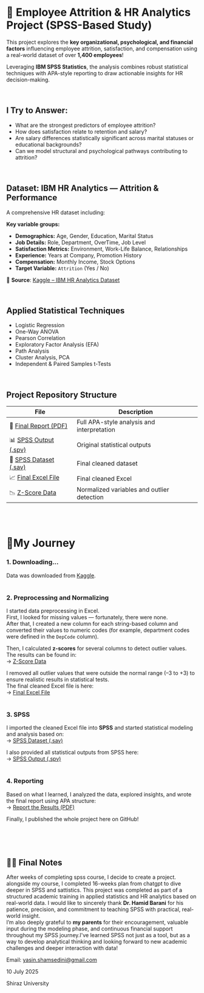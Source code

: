 # 🎯 Employee Attrition & HR Analytics Project (SPSS-Based Study)

This project explores the **key organizational, psychological, and financial factors** influencing employee attrition, satisfaction, and compensation using a real-world dataset of over **1,400 employees**!

Leveraging **IBM SPSS Statistics**, the analysis combines robust statistical techniques with APA-style reporting to draw actionable insights for HR decision-making.


<br>

## I Try to Answer:

- What are the strongest predictors of employee attrition?
- How does satisfaction relate to retention and salary?
- Are salary differences statistically significant across marital statuses or educational backgrounds?
- Can we model structural and psychological pathways contributing to attrition?


<br>

## Dataset: IBM HR Analytics — Attrition & Performance

A comprehensive HR dataset including:

**Key variable groups:**
- **Demographics:** Age, Gender, Education, Marital Status  
- **Job Details:** Role, Department, OverTime, Job Level  
- **Satisfaction Metrics:** Environment, Work-Life Balance, Relationships  
- **Experience:** Years at Company, Promotion History  
- **Compensation:** Monthly Income, Stock Options  
- **Target Variable:** `Attrition` (Yes / No)

📌 **Source**: [Kaggle – IBM HR Analytics Dataset](https://www.kaggle.com/datasets/pavansubhasht/ibm-hr-analytics-attrition-dataset)

<br>

## Applied Statistical Techniques

- Logistic Regression  
- One-Way ANOVA  
- Pearson Correlation  
- Exploratory Factor Analysis (EFA)  
- Path Analysis  
- Cluster Analysis, PCA  
- Independent & Paired Samples t-Tests  

<br>

## Project Repository Structure

| File | Description |
|------|-------------|
| 📄 [Final Report (PDF)](./Files/SPSS-IBM.pdf) | Full APA-style analysis and interpretation |
| 📊 [SPSS Output (.spv)](./Files/Output%20SPSS%20IBM.spv) | Original statistical outputs |
| 📂 [SPSS Dataset (.sav)](./Files/SPSS%20IBM.sav) | Final cleaned dataset |
| 📈 [Final Excel File](./Files/final_data.xlsx) | Final cleaned Excel |
| 📉 [Z-Score Data](./Files/z_score.xlsx) | Normalized variables and outlier detection |


<br><br>

# 📌My Journey


### 1. Downloading...
Data was downloaded from [Kaggle](https://www.kaggle.com/datasets/pavansubhasht/ibm-hr-analytics-attrition-dataset).
<br><br>
### 2. Preprocessing and Normalizing
I started data preprocessing in Excel.  
First, I looked for missing values — fortunately, there were none.  
After that, I created a new column for each string-based column and converted their values to numeric codes (for example, department codes were defined in the `DepCode` column).

Then, I calculated **z-scores** for several columns to detect outlier values. The results can be found in:  
→ [Z-Score Data](./Files/z_score.xlsx)

I removed all outlier values that were outside the normal range (–3 to +3) to ensure realistic results in statistical tests.  
The final cleaned Excel file is here:  
→ [Final Excel File](./Files/final_data.xlsx)
<br><br>
### 3. SPSS
I imported the cleaned Excel file into **SPSS** and started statistical modeling and analysis based on:  
→ [SPSS Dataset (.sav)](./Files/SPSS%20IBM.sav)

I also provided all statistical outputs from SPSS here:  
→ [SPSS Output (.spv)](./Files/Output%20SPSS%20IBM.spv)
<br><br>
### 4. Reporting
Based on what I learned, I analyzed the data, explored insights, and wrote the final report using APA structure:  
→ [Report the Results (PDF)](./Files/SPSS-IBM.pdf)

Finally, I published the whole project here on GitHub!
<br><br>


<br><br>

## 👨‍💼 Final Notes

After weeks of completing spss course, I decide to create a project. alongside my course, I completed 16-weeks plan from chatgpt to dive deeper in SPSS and sattistics. This project was completed as part of a structured academic training in applied statistics and HR analytics based on real-world data. I would like to sincerely thank **Dr. Hamid Barani** for his patience, precision, and commitment to teaching SPSS with practical, real-world insight.  
I’m also deeply grateful to **my parents** for their encouragement, valuable input during the modeling phase, and continuous financial support throughout my SPSS journey.I've learned SPSS not just as a tool, but as a way to develop analytical thinking and looking forward to new academic challenges and deeper interaction with data!

Email: yasin.shamsedini@gmail.com

10 July 2025  

Shiraz University

<br><br>
